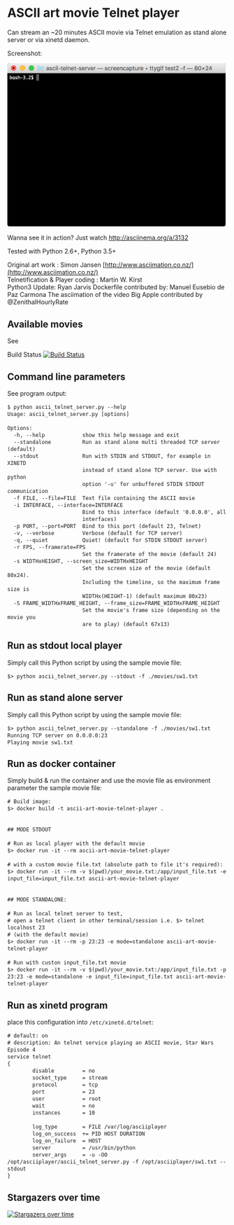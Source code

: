 ASCII art movie Telnet player
=============================

Can stream an ~20 minutes ASCII movie via Telnet emulation
as stand alone server or via xinetd daemon. 

Screenshot:

<img src="screenshots/example.gif?raw=true" width=500>

Wanna see it in action? Just watch http://asciinema.org/a/3132


Tested with Python 2.6+, Python 3.5+

Original art work : Simon Jansen [http://www.asciimation.co.nz/](http://www.asciimation.co.nz/)  
Telnetification & Player coding : Martin W. Kirst  
Python3 Update: Ryan Jarvis
Dockerfile contributed by: Manuel Eusebio de Paz Carmona
The asciimation of the video Big Apple contributed by @ZenithalHourlyRate

Available movies
----------------

See 

Build Status [![Build Status](https://travis-ci.org/nitram509/ascii-telnet-server.svg?branch=master)](https://travis-ci.org/nitram509/ascii-telnet-server)

Command line parameters
-----------------------

See program output:

    $ python ascii_telnet_server.py --help
    Usage: ascii_telnet_server.py [options]
    
    Options:
      -h, --help            show this help message and exit
      --standalone          Run as stand alone multi threaded TCP server (default)
      --stdout              Run with STDIN and STDOUT, for example in XINETD
                            instead of stand alone TCP server. Use with python
                            option '-u' for unbuffered STDIN STDOUT communication
      -f FILE, --file=FILE  Text file containing the ASCII movie
      -i INTERFACE, --interface=INTERFACE
                            Bind to this interface (default '0.0.0.0', all
                            interfaces)
      -p PORT, --port=PORT  Bind to this port (default 23, Telnet)
      -v, --verbose         Verbose (default for TCP server)
      -q, --quiet           Quiet! (default for STDIN STDOUT server)
      -r FPS, --framerate=FPS
                            Set the framerate of the movie (default 24)
      -s WIDTHxHEIGHT, --screen_size=WIDTHxHEIGHT
                            Set the screen size of the movie (default 80x24).
                            Including the timeline, so the maximum frame size is
                            WIDTHx(HEIGHT-1) (default maximum 80x23)
      -S FRAME_WIDTHxFRAME_HEIGHT, --frame_size=FRAME_WIDTHxFRAME_HEIGHT
                            Set the movie's frame size (depending on the movie you
                            are to play) (default 67x13)

Run as stdout local player
--------------------------

Simply call this Python script by using the sample movie file:

    $> python ascii_telnet_server.py --stdout -f ./movies/sw1.txt

Run as stand alone server
-------------------------

Simply call this Python script by using the sample movie file:

    $> python ascii_telnet_server.py --standalone -f ./movies/sw1.txt
    Running TCP server on 0.0.0.0:23
    Playing movie sw1.txt

Run as docker container
-----------------------

Simply build & run the container and use the movie file as environment parameter the sample movie file:

    # Build image:
    $> docker build -t ascii-art-movie-telnet-player .
    
    
    ## MODE STDOUT
    
    # Run as local player with the default movie
    $> docker run -it --rm ascii-art-movie-telnet-player
    
    # with a custom movie file.txt (absolute path to file it's required):
    $> docker run -it --rm -v $(pwd)/your_movie.txt:/app/input_file.txt -e input_file=input_file.txt ascii-art-movie-telnet-player
    
    
    ## MODE STANDALONE:
    
    # Run as local telnet server to test,
    # open a telnet client in other terminal/session i.e. $> telnet localhost 23
    # (with the default movie)
    $> docker run -it --rm -p 23:23 -e mode=standalone ascii-art-movie-telnet-player
    
    # Run with custon input_file.txt movie
    $> docker run -it --rm -v $(pwd)/your_movie.txt:/app/input_file.txt -p 23:23 -e mode=standalone -e input_file=input_file.txt ascii-art-movie-telnet-player
    

Run as xinetd program
---------------------

place this configuration into `/etc/xinetd.d/telnet`:

    # default: on
    # description: An telnet service playing an ASCII movie, Star Wars Episode 4 
    service telnet
    {
            disable         = no
            socket_type     = stream
            protocol        = tcp
            port            = 23
            user            = root
            wait            = no
            instances       = 10
    
            log_type        = FILE /var/log/asciiplayer
            log_on_success  += PID HOST DURATION
            log_on_failure  = HOST
            server          = /usr/bin/python
            server_args     = -u -OO /opt/asciiplayer/ascii_telnet_server.py -f /opt/asciiplayer/sw1.txt --stdout
    }

## Stargazers over time

[![Stargazers over time](https://starchart.cc/nitram509/ascii-telnet-server.svg)](https://starchart.cc/nitram509/ascii-telnet-server)
 
